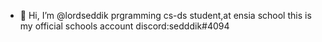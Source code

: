 - 👋 Hi, I’m @lordseddik
prgramming cs-ds student,at ensia school
this is my official schools account
discord:sedddik#4094

<!---
lordseddik/lordseddik is a ✨ special ✨ repository because its `README.md` (this file) appears on your GitHub profile.
You can click the Preview link to take a look at your changes.
--->
